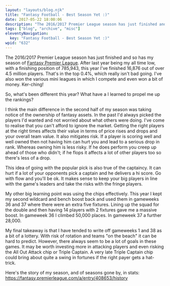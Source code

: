 ```yaml
---
layout: "layouts/blog.njk"
title: "Fantasy Football - Best Season Yet :)"
date: 2017-05-22 18:00:06
description: "The 2016/2017 Premier League season has just finished and so has my season of Fantasy Premier League"
tags: ["blog", "archive", "misc"]
eleventyNavigation:
  key: "Fantasy Football - Best Season Yet :)"
wpid: "632"
---
```


The 2016/2017 Premier League season has just finished and so has my season of <a href="https://fantasy.premierleague.com" target="_blank" rel="noopener noreferrer">Fantasy Premier League</a>. After last year being my all time low, with a finishing position of 785,943, this year I've finished 16,876 out of over 4.5 million players. That's in the top 0.4%, which really isn't bad going. I've also won the various mini leagues in which I compete and even won a bit of money. Ker-ching!

So, what's been different this year? What have a I learned to propel me up the rankings?

I think the main difference in the second half of my season was taking notice of the ownership of fantasy assets. In the past I'd always picked the players I'd wanted and not worried about what others were doing. I've come to realise that you can't afford to ignore the market. Getting the right players at the right times affects their value in terms of price rises and drops and your overall team value. It also mitigates risk. If a player is scoring well and well owned then not having him can hurt you and lead to a serious drop in rank. Whereas owning him is less risky. If he does perform you creep up ahead of those who didn't; if he flops it affects a lot of other players too so there's less of a drop.

This idea of going with the popular pick is also true of the captaincy. It can hurt if a lot of your opponents pick a captain and he delivers a hi score. Go with flow and you'll be ok. It makes sense to keep your big players in line with the game's leaders and take the risks with the fringe players.

My other big learning point was using the chips effectively. This year I kept my second wildcard and bench boost back and used them in gameweeks 36 and 37 where there were an extra five fixtures. Lining up the squad for the double and then having 14 players with 2 fixtures gave me a massive boost. In gameweek 36 I climbed 50,000 places. In gameweek 37 a further 28,000.

My final takeaway is that I have tended to write off gameweeks 1 and 38 as a bit of a lottery. With risk of rotation and teams "on the beach" it can be hard to predict. However, there always seem to be a lot of goals in these games. It may be worth investing more in attacking players and even risking the All Out Attack chip or Triple Captain. A very late Triple Captain chip could bring about quite a swing in fortunes if the right payer gets a hat-trick.

Here's the story of my season, and of seasons gone by, in stats:
<a href="https://fantasy.premierleague.com/a/entry/408653/history" target="_blank" rel="noopener noreferrer">https://fantasy.premierleague.com/a/entry/408653/history</a>
